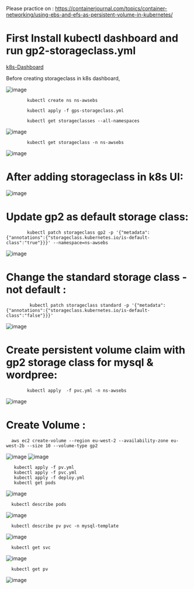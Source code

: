 Please practice on : https://containerjournal.com/topics/container-networking/using-ebs-and-efs-as-persistent-volume-in-kubernetes/

# First Install kubectl dashboard and run gp2-storageclass.yml

[k8s-Dashboard](https://github.com/logambigaik/kubernetes-dashboard.git)


Before creating storageclass in k8s dashboard,

![image](https://user-images.githubusercontent.com/54719289/116599342-e2422c80-a91f-11eb-8e70-3cee2cc6c3cd.png)

            kubectl create ns ns-awsebs

            kubectl apply -f gps-storageclass.yml
            
            kubectl get storageclasses --all-namespaces
            
![image](https://user-images.githubusercontent.com/54719289/116598217-790de980-a91e-11eb-9f1e-51877ff78838.png)


            kubectl get storageclass -n ns-awsebs
            
 ![image](https://user-images.githubusercontent.com/54719289/116599593-35b47a80-a920-11eb-8eae-9037976d74e9.png)


# After adding storageclass in k8s UI:

![image](https://user-images.githubusercontent.com/54719289/116598326-980c7b80-a91e-11eb-9817-313abf124dbd.png)


# Update gp2 as default storage class:

            kubectl patch storageclass gp2 -p '{"metadata": {"annotations":{"storageclass.kubernetes.io/is-default-class":"true"}}}' --namespace=ns-awsebs
            
![image](https://user-images.githubusercontent.com/54719289/116599941-a065b600-a920-11eb-9803-59d49865b960.png)

# Change the standard storage class -not default :
            
             kubectl patch storageclass standard -p '{"metadata": {"annotations":{"storageclass.kubernetes.io/is-default-class":"false"}}}'

![image](https://user-images.githubusercontent.com/54719289/116601885-e58ae780-a922-11eb-9218-80973a016f84.png)


# Create persistent volume claim with gp2 storage class for mysql & wordpree:

            kubectl apply  -f pvc.yml -n ns-awsebs

![image](https://user-images.githubusercontent.com/54719289/116602025-0ce1b480-a923-11eb-85c0-0c0224ab2f6a.png)

            
            
            
            
            
            

# Create Volume  :


      aws ec2 create-volume --region eu-west-2 --availability-zone eu-west-2b --size 10 --volume-type gp2

![image](https://user-images.githubusercontent.com/54719289/115390891-b5cb3980-a1d6-11eb-83ae-d913180e66fe.png)
![image](https://user-images.githubusercontent.com/54719289/115390848-a6e48700-a1d6-11eb-86b4-70cbd1b924fe.png)

       kubectl apply -f pv.yml
       kubectl apply -f pvc.yml
       kubectl apply -f deploy.yml
       kubectl get pods
       
  ![image](https://user-images.githubusercontent.com/54719289/115418674-94c41200-a1f1-11eb-8a4d-6c0bbc638d68.png)
  
      kubectl describe pods
      
  ![image](https://user-images.githubusercontent.com/54719289/115420078-c25d8b00-a1f2-11eb-96b6-9395f00fddd8.png)

      kubectl describe pv pvc -n mysql-template
      
  ![image](https://user-images.githubusercontent.com/54719289/115420379-ff298200-a1f2-11eb-9148-e3b35a792438.png)


      kubectl get svc
      
  ![image](https://user-images.githubusercontent.com/54719289/115420790-56c7ed80-a1f3-11eb-93de-26bb489910ab.png)
  
      kubectl get pv
      
   ![image](https://user-images.githubusercontent.com/54719289/115421125-9c84b600-a1f3-11eb-9116-1efed5269357.png)




